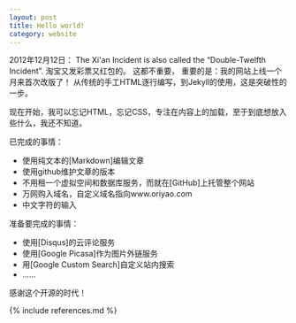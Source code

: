 ```yaml
---
layout: post
title: Hello world!
category: website
---
```

2012年12月12日：
The Xi'an Incident is also called the “Double-Twelfth Incident”.
淘宝又发彩票又红包的。
这都不重要，
重要的是：我的网站上线一个月来首次改版了！
从传统的手工HTML逐行编写，到Jekyll的使用，这是突破性的一步。

现在开始，我可以忘记HTML，忘记CSS，专注在内容上的加载，至于到底想放入些什么，我还不知道。

已完成的事情：
* 使用纯文本的[Markdown]编辑文章
* 使用github维护文章的版本
* 不用租一个虚拟空间和数据库服务，而就在[GitHub]上托管整个网站
* 万网购入域名，自定义域名指向www.oriyao.com
* 中文字符的输入

准备要完成的事情：
* 使用[Disqus]的云评论服务
* 使用[Google Picasa]作为图片外链服务
* 用[Google Custom Search]自定义站内搜索
* ……

感谢这个开源的时代！

{% include references.md %}